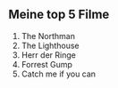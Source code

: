 ## Meine top 5 Filme
 1. The Northman
 2. The Lighthouse
 3. Herr der Ringe
 4. Forrest Gump
 5. Catch me if you can
